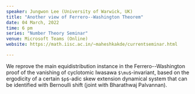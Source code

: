 ```yaml
---
speaker: Jungwon Lee (University of Warwick, UK)
title: "Another view of Ferrero--Washington Theorem"
date: 04 March, 2022
time: 6 pm
series: "Number Theory Seminar"
venue: Microsoft Teams (Online)
website: https://math.iisc.ac.in/~maheshkakde/currentseminar.html

---
```


We reprove the main equidistribution instance in the Ferrero--Washington proof of the vanishing of cyclotomic Iwasawa `$\mu$`-invariant, based on the ergodicity of a certain `$p$`-adic skew extension dynamical system that can be identified with Bernoulli shift (joint with Bharathwaj Palvannan).
